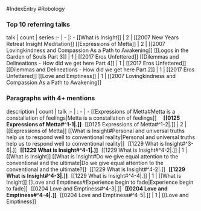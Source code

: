 #IndexEntry #Robology

### Top 10 referring talks
talk | count | series
:- | - |: -
[[What is Insight]] | 2 | [[2007 New Years Retreat Insight Meditation]]
[[Expressions of Metta]] | 2 | [[2007 Lovingkindness and Compassion As a Path to Awakening]]
[[Logos in the Garden of Souls Part 3]] | 1 | [[2017 Eros Unfettered]]
[[Dilemmas and Delineations - How did we get here Part 4]] | 1 | [[2017 Eros Unfettered]]
[[Dilemmas and Delineations - How did we get here Part 2]] | 1 | [[2017 Eros Unfettered]]
[[Love and Emptiness]] | 1 | [[2007 Lovingkindness and Compassion As a Path to Awakening]]

### Paragraphs with 4+ mentions
description | count | talk
:- | : - | -
[[Expressions of Metta#Metta is a constallation of feelings\|Metta is a constallation of feelings]] &nbsp;&nbsp; &nbsp; **[[0125 Expressions of Metta#^1-1\|.]]** &nbsp; [[0125 Expressions of Metta#^1-2\|.]] | 2 | [[Expressions of Metta]]
[[What is Insight#Personal and universal truths help us to respond well to conventional reality\|Personal and universal truths help us to respond well to conventional reality]] &nbsp;&nbsp;[[1229 What is Insight#^3-6\|.]] &nbsp; **[[1229 What is Insight#^4-1\|.]]** &nbsp; [[1229 What is Insight#^4-2\|.]] | 1 | [[What is Insight]]
[[What is Insight#Do we give equal attention to the conventional and the ultimate\|Do we give equal attention to the conventional and the ultimate?]] &nbsp;&nbsp;[[1229 What is Insight#^4-2\|.]] &nbsp; **[[1229 What is Insight#^4-3\|.]]** &nbsp; [[1229 What is Insight#^4-4\|.]] | 1 | [[What is Insight]]
[[Love and Emptiness#Experience begin to fade\|Experience begin to fade]] &nbsp;&nbsp;[[0204 Love and Emptiness#^4-3\|.]] &nbsp; **[[0204 Love and Emptiness#^4-4\|.]]** &nbsp; [[0204 Love and Emptiness#^4-5\|.]] | 1 | [[Love and Emptiness]]

